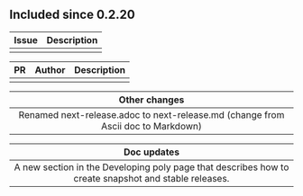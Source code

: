 
## Included since 0.2.20

| Issue        | Description  |
|:-------------|:--------------:|
|  |  |



| PR | Author | Description
|:--------|:-----------------:|:-----------------:|
|         |                   |                   |


|                                   Other changes                                  |
|:--------------------------------------------------------------------------------:|
| Renamed next-release.adoc to next-release.md (change from Ascii doc to Markdown) |

|                                             Doc updates                                              |
|:----------------------------------------------------------------------------------------------------:|
| A new section in the Developing poly page that describes how to create snapshot and stable releases. |
